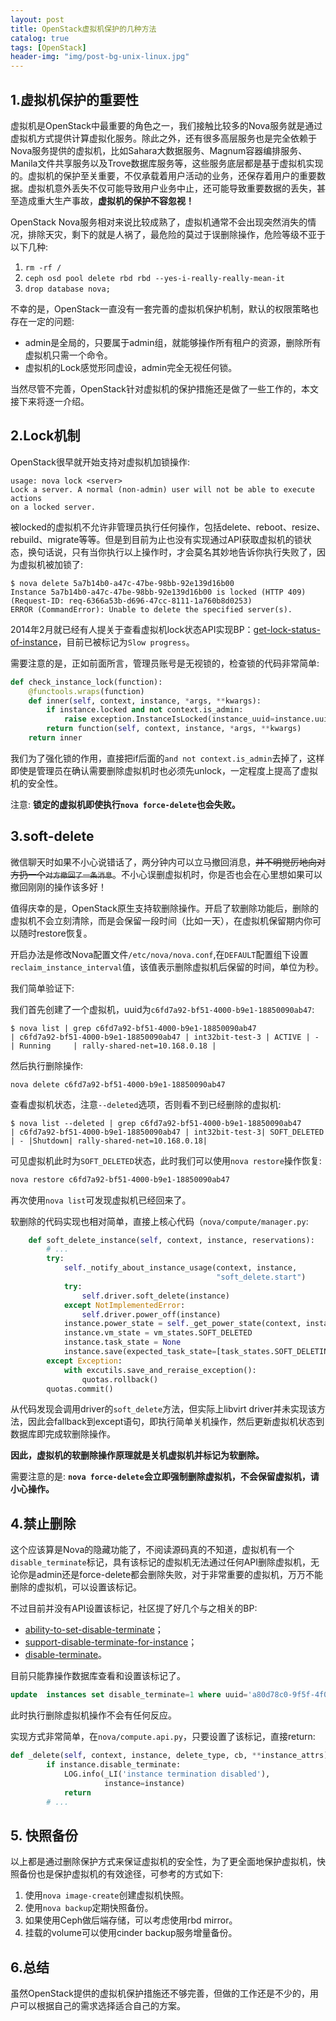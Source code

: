 ```yaml
---
layout: post
title: OpenStack虚拟机保护的几种方法
catalog: true
tags: [OpenStack]
header-img: "img/post-bg-unix-linux.jpg"
---
```


## 1.虚拟机保护的重要性

虚拟机是OpenStack中最重要的角色之一，我们接触比较多的Nova服务就是通过虚拟机方式提供计算虚拟化服务。除此之外，还有很多高层服务也是完全依赖于Nova服务提供的虚拟机，比如Sahara大数据服务、Magnum容器编排服务、Manila文件共享服务以及Trove数据库服务等，这些服务底层都是基于虚拟机实现的。虚拟机的保护至关重要，不仅承载着用户活动的业务，还保存着用户的重要数据。虚拟机意外丢失不仅可能导致用户业务中止，还可能导致重要数据的丢失，甚至造成重大生产事故，**虚拟机的保护不容忽视！**

OpenStack Nova服务相对来说比较成熟了，虚拟机通常不会出现突然消失的情况，排除天灾，剩下的就是人祸了，最危险的莫过于误删除操作，危险等级不亚于以下几种:

1. `rm -rf /`
2. `ceph osd pool delete rbd rbd --yes-i-really-really-mean-it`
3. `drop database nova;`

不幸的是，OpenStack一直没有一套完善的虚拟机保护机制，默认的权限策略也存在一定的问题:

* admin是全局的，只要属于admin组，就能够操作所有租户的资源，删除所有虚拟机只需一个命令。
* 虚拟机的Lock感觉形同虚设，admin完全无视任何锁。

当然尽管不完善，OpenStack针对虚拟机的保护措施还是做了一些工作的，本文接下来将逐一介绍。

## 2.Lock机制

OpenStack很早就开始支持对虚拟机加锁操作:

```
usage: nova lock <server>
Lock a server. A normal (non-admin) user will not be able to execute actions
on a locked server.
```

被locked的虚拟机不允许非管理员执行任何操作，包括delete、reboot、resize、rebuild、migrate等等。但是到目前为止也没有实现通过API获取虚拟机的锁状态，换句话说，只有当你执行以上操作时，才会莫名其妙地告诉你执行失败了，因为虚拟机被加锁了:

```
$ nova delete 5a7b14b0-a47c-47be-98bb-92e139d16b00
Instance 5a7b14b0-a47c-47be-98bb-92e139d16b00 is locked (HTTP 409) (Request-ID: req-6366a53b-d696-47cc-8111-1a760b8d0253)
ERROR (CommandError): Unable to delete the specified server(s).
```

2014年2月就已经有人提关于查看虚拟机lock状态API实现BP：[get-lock-status-of-instance](https://blueprints.launchpad.net/nova/+spec/get-lock-status-of-instance)，目前已被标记为`Slow progress`。

需要注意的是，正如前面所言，管理员账号是无视锁的，检查锁的代码非常简单:

```python
def check_instance_lock(function):
    @functools.wraps(function)
    def inner(self, context, instance, *args, **kwargs):
        if instance.locked and not context.is_admin:
            raise exception.InstanceIsLocked(instance_uuid=instance.uuid)
        return function(self, context, instance, *args, **kwargs)
    return inner
```

我们为了强化锁的作用，直接把if后面的`and not context.is_admin`去掉了，这样即使是管理员在确认需要删除虚拟机时也必须先unlock，一定程度上提高了虚拟机的安全性。

注意: **锁定的虚拟机即使执行`nova force-delete`也会失败。**

## 3.soft-delete

微信聊天时如果不小心说错话了，两分钟内可以立马撤回消息，~~并不明觉厉地向对方扔一个`对方撤回了一条消息`~~。不小心误删虚拟机时，你是否也会在心里想如果可以撤回刚刚的操作该多好！

值得庆幸的是，OpenStack原生支持软删除操作。开启了软删除功能后，删除的虚拟机不会立刻清除，而是会保留一段时间（比如一天），在虚拟机保留期内你可以随时restore恢复。

开启办法是修改Nova配置文件`/etc/nova/nova.conf`,在`DEFAULT`配置组下设置`reclaim_instance_interval`值，该值表示删除虚拟机后保留的时间，单位为秒。

我们简单验证下:

我们首先创建了一个虚拟机，uuid为`c6fd7a92-bf51-4000-b9e1-18850090ab47`:

```
$ nova list | grep c6fd7a92-bf51-4000-b9e1-18850090ab47
| c6fd7a92-bf51-4000-b9e1-18850090ab47 | int32bit-test-3 | ACTIVE | -          | Running     | rally-shared-net=10.168.0.18 |
```

然后执行删除操作:

```
nova delete c6fd7a92-bf51-4000-b9e1-18850090ab47
```

查看虚拟机状态，注意`--deleted`选项，否则看不到已经删除的虚拟机:

```
$ nova list --deleted | grep c6fd7a92-bf51-4000-b9e1-18850090ab47
| c6fd7a92-bf51-4000-b9e1-18850090ab47 | int32bit-test-3| SOFT_DELETED | - |Shutdown| rally-shared-net=10.168.0.18|
```

可见虚拟机此时为`SOFT_DELETED`状态，此时我们可以使用`nova restore`操作恢复:

```bash
nova restore c6fd7a92-bf51-4000-b9e1-18850090ab47
```

再次使用`nova list`可发现虚拟机已经回来了。

软删除的代码实现也相对简单，直接上核心代码（`nova/compute/manager.py`:

```python
    def soft_delete_instance(self, context, instance, reservations):
        # ...
        try:
            self._notify_about_instance_usage(context, instance,
                                              "soft_delete.start")
            try:
                self.driver.soft_delete(instance)
            except NotImplementedError:
                self.driver.power_off(instance)
            instance.power_state = self._get_power_state(context, instance)
            instance.vm_state = vm_states.SOFT_DELETED
            instance.task_state = None
            instance.save(expected_task_state=[task_states.SOFT_DELETING])
        except Exception:
            with excutils.save_and_reraise_exception():
                quotas.rollback()
        quotas.commit()
```

从代码发现会调用driver的`soft_delete`方法，但实际上libvirt driver并未实现该方法，因此会fallback到except语句，即执行简单关机操作，然后更新虚拟机状态到数据库即完成软删除操作。

**因此，虚拟机的软删除操作原理就是关机虚拟机并标记为软删除。**

需要注意的是: **`nova force-delete`会立即强制删除虚拟机，不会保留虚拟机，请小心操作。**

## 4.禁止删除

这个应该算是Nova的隐藏功能了，不阅读源码真的不知道，虚拟机有一个`disable_terminate`标记，具有该标记的虚拟机无法通过任何API删除虚拟机，无论你是admin还是force-delete都会删除失败，对于非常重要的虚拟机，万万不能删除的虚拟机，可以设置该标记。

不过目前并没有API设置该标记，社区提了好几个与之相关的BP:

* [ability-to-set-disable-terminate](https://blueprints.launchpad.net/nova/+spec/ability-to-set-disable-terminate)；
* [support-disable-terminate-for-instance](https://blueprints.launchpad.net/nova/+spec/support-disable-terminate-for-instance)；
* [disable-terminate](https://blueprints.launchpad.net/nova/+spec/disable-terminate)。

目前只能靠操作数据库查看和设置该标记了。

```sql
update  instances set disable_terminate=1 where uuid='a80d78c0-9f5f-4f01-8ace-72a5133a4763';
```

此时执行删除虚拟机操作不会有任何反应。

实现方式非常简单，在`nova/compute.api.py`，只要设置了该标记，直接return:

```python
def _delete(self, context, instance, delete_type, cb, **instance_attrs):
        if instance.disable_terminate:
            LOG.info(_LI('instance termination disabled'),
                     instance=instance)
            return
        # ...
```

## 5. 快照备份

以上都是通过删除保护方式来保证虚拟机的安全性，为了更全面地保护虚拟机，快照备份也是保护虚拟机的有效途径，可参考的方式如下:

1. 使用`nova image-create`创建虚拟机快照。
2. 使用`nova backup`定期快照备份。
3. 如果使用Ceph做后端存储，可以考虑使用rbd mirror。
4. 挂载的volume可以使用cinder backup服务增量备份。

## 6.总结

虽然OpenStack提供的虚拟机保护措施还不够完善，但做的工作还是不少的，用户可以根据自己的需求选择适合自己的方案。
